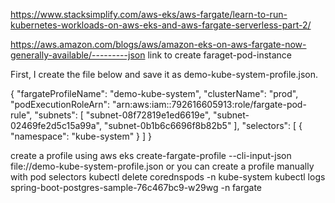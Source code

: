 
https://www.stacksimplify.com/aws-eks/aws-fargate/learn-to-run-kubernetes-workloads-on-aws-eks-and-aws-fargate-serverless-part-2/

https://aws.amazon.com/blogs/aws/amazon-eks-on-aws-fargate-now-generally-available/---------json link to create faraget-pod-instance

First, I create the file below and save it as demo-kube-system-profile.json.

{
    "fargateProfileName": "demo-kube-system",
    "clusterName": "prod",
    "podExecutionRoleArn": "arn:aws:iam::792616605913:role/fargate-pod-rule",
    "subnets": [
        "subnet-08f72819e1ed6619e",
        "subnet-02469fe2d5c15a99a",
        "subnet-0b1b6c6696f8b82b5"
    ],
    "selectors": [
        {
            "namespace": "kube-system"
        }
    ]
}

create a profile using aws eks create-fargate-profile --cli-input-json file://demo-kube-system-profile.json
or you can create a profile manually with pod selectors
kubectl delete corednspods -n kube-system
kubectl logs spring-boot-postgres-sample-76c467bc9-w29wg -n fargate
